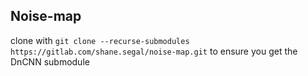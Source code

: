 ## Noise-map
clone with `git clone --recurse-submodules
https://gitlab.com/shane.segal/noise-map.git` to ensure you get the DnCNN submodule
